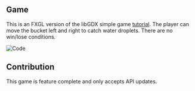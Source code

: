 ## Game

This is an FXGL version of the libGDX simple game [tutorial](https://github.com/libgdx/libgdx/wiki/A-simple-game).
The player can move the bucket left and right to catch water droplets.
There are no win/lose conditions.

![Code](https://img.shields.io/badge/difficulty-beginner-green.svg)

## Contribution

This game is feature complete and only accepts API updates.